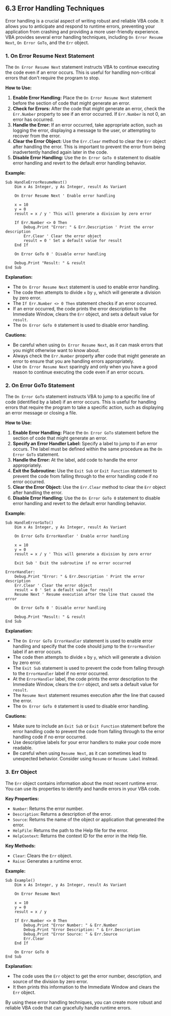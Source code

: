 ## 6.3 Error Handling Techniques

Error handling is a crucial aspect of writing robust and reliable VBA code. It allows you to anticipate and respond to runtime errors, preventing your application from crashing and providing a more user-friendly experience. VBA provides several error handling techniques, including `On Error Resume Next`, `On Error GoTo`, and the `Err` object.

### 1. On Error Resume Next Statement

The `On Error Resume Next` statement instructs VBA to continue executing the code even if an error occurs. This is useful for handling non-critical errors that don't require the program to stop.

**How to Use:**

1.  **Enable Error Handling:** Place the `On Error Resume Next` statement before the section of code that might generate an error.
2.  **Check for Errors:** After the code that might generate an error, check the `Err.Number` property to see if an error occurred. If `Err.Number` is not 0, an error has occurred.
3.  **Handle the Error:** If an error occurred, take appropriate action, such as logging the error, displaying a message to the user, or attempting to recover from the error.
4.  **Clear the Error Object:** Use the `Err.Clear` method to clear the `Err` object after handling the error. This is important to prevent the error from being inadvertently handled again later in the code.
5.  **Disable Error Handling:** Use the `On Error GoTo 0` statement to disable error handling and revert to the default error handling behavior.

**Example:**

```vba
Sub HandleErrorResumeNext()
    Dim x As Integer, y As Integer, result As Variant
    
    On Error Resume Next ' Enable error handling
    
    x = 10
    y = 0
    result = x / y ' This will generate a division by zero error
    
    If Err.Number <> 0 Then
        Debug.Print "Error: " & Err.Description ' Print the error description
        Err.Clear ' Clear the error object
        result = 0 ' Set a default value for result
    End If
    
    On Error GoTo 0 ' Disable error handling
    
    Debug.Print "Result: " & result
End Sub
```

**Explanation:**

-   The `On Error Resume Next` statement is used to enable error handling.
-   The code then attempts to divide `x` by `y`, which will generate a division by zero error.
-   The `If Err.Number <> 0 Then` statement checks if an error occurred.
-   If an error occurred, the code prints the error description to the Immediate Window, clears the `Err` object, and sets a default value for `result`.
-   The `On Error GoTo 0` statement is used to disable error handling.

**Cautions:**

-   Be careful when using `On Error Resume Next`, as it can mask errors that you might otherwise want to know about.
-   Always check the `Err.Number` property after code that might generate an error to ensure that you are handling errors appropriately.
-   Use `On Error Resume Next` sparingly and only when you have a good reason to continue executing the code even if an error occurs.

### 2. On Error GoTo Statement

The `On Error GoTo` statement instructs VBA to jump to a specific line of code (identified by a label) if an error occurs. This is useful for handling errors that require the program to take a specific action, such as displaying an error message or closing a file.

**How to Use:**

1.  **Enable Error Handling:** Place the `On Error GoTo` statement before the section of code that might generate an error.
2.  **Specify an Error Handler Label:** Specify a label to jump to if an error occurs. The label must be defined within the same procedure as the `On Error GoTo` statement.
3.  **Handle the Error:** At the label, add code to handle the error appropriately.
4.  **Exit the Subroutine:** Use the `Exit Sub` or `Exit Function` statement to prevent the code from falling through to the error handling code if no error occurred.
5.  **Clear the Error Object:** Use the `Err.Clear` method to clear the `Err` object after handling the error.
6.  **Disable Error Handling:** Use the `On Error GoTo 0` statement to disable error handling and revert to the default error handling behavior.

**Example:**

```vba
Sub HandleErrorGoTo()
    Dim x As Integer, y As Integer, result As Variant
    
    On Error GoTo ErrorHandler ' Enable error handling
    
    x = 10
    y = 0
    result = x / y ' This will generate a division by zero error
    
    Exit Sub ' Exit the subroutine if no error occurred
    
ErrorHandler:
    Debug.Print "Error: " & Err.Description ' Print the error description
    Err.Clear ' Clear the error object
    result = 0 ' Set a default value for result
    Resume Next ' Resume execution after the line that caused the error
    
    On Error GoTo 0 ' Disable error handling
    
    Debug.Print "Result: " & result
End Sub
```

**Explanation:**

-   The `On Error GoTo ErrorHandler` statement is used to enable error handling and specify that the code should jump to the `ErrorHandler` label if an error occurs.
-   The code then attempts to divide `x` by `y`, which will generate a division by zero error.
-   The `Exit Sub` statement is used to prevent the code from falling through to the `ErrorHandler` label if no error occurred.
-   At the `ErrorHandler` label, the code prints the error description to the Immediate Window, clears the `Err` object, and sets a default value for `result`.
-   The `Resume Next` statement resumes execution after the line that caused the error.
-   The `On Error GoTo 0` statement is used to disable error handling.

**Cautions:**

-   Make sure to include an `Exit Sub` or `Exit Function` statement before the error handling code to prevent the code from falling through to the error handling code if no error occurred.
-   Use descriptive labels for your error handlers to make your code more readable.
-   Be careful when using `Resume Next`, as it can sometimes lead to unexpected behavior. Consider using `Resume` or `Resume Label` instead.

### 3. Err Object

The `Err` object contains information about the most recent runtime error. You can use its properties to identify and handle errors in your VBA code.

**Key Properties:**

-   `Number`: Returns the error number.
-   `Description`: Returns a description of the error.
-   `Source`: Returns the name of the object or application that generated the error.
-   `HelpFile`: Returns the path to the Help file for the error.
-   `HelpContext`: Returns the context ID for the error in the Help file.

**Key Methods:**

-   `Clear`: Clears the `Err` object.
-   `Raise`: Generates a runtime error.

**Example:**

```vba
Sub Example()
    Dim x As Integer, y As Integer, result As Variant
    
    On Error Resume Next
    
    x = 10
    y = 0
    result = x / y
    
    If Err.Number <> 0 Then
        Debug.Print "Error Number: " & Err.Number
        Debug.Print "Error Description: " & Err.Description
        Debug.Print "Error Source: " & Err.Source
        Err.Clear
    End If
    
    On Error GoTo 0
End Sub
```

**Explanation:**

-   The code uses the `Err` object to get the error number, description, and source of the division by zero error.
-   It then prints this information to the Immediate Window and clears the `Err` object.

By using these error handling techniques, you can create more robust and reliable VBA code that can gracefully handle runtime errors.
